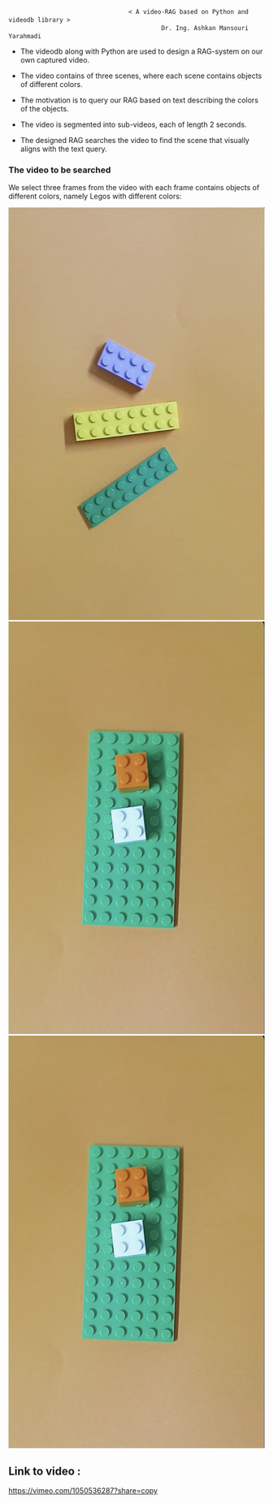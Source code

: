                                
                                     < A video-RAG based on Python and videodb library >
                                              Dr. Ing. Ashkan Mansouri Yarahmadi


- The videodb along with Python are used to design a RAG-system on our own captured video.

- The video contains of three scenes, where each scene contains objects of different colors.
  
- The motivation is to query our RAG based on text describing the colors of the objects.

- The video is segmented into sub-videos, each of length 2 seconds.

- The designed RAG searches the video to find the scene that visually aligns with the text query.
   
### The video to be searched

We select three frames from the video with each frame contains objects of different colors, namely Legos with different colors:

<p align="center">
  <img src="https://github.com/ashkanmy/Insight-Gallery/blob/main/Figs/lego-1.png" width="512" height="812">
  <img src="https://github.com/ashkanmy/Insight-Gallery/blob/main/Figs/lego-2.png" width="512" height="812">
  <img src="https://github.com/ashkanmy/Insight-Gallery/blob/main/Figs/lego-2.png" width="512" height="812">
</p>


## Link to video :
https://vimeo.com/1050536287?share=copy
